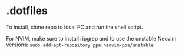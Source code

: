# .dotfiles
To install, clone repo to local PC and run the shell script.

For NVIM, make sure to install ripgrep and to use the unstable Neovim versions:
`sudo add-apt-repository ppa:neovim-ppa/unstable`
